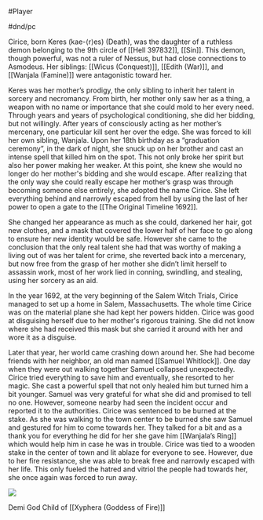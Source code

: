 #Player

#dnd/pc 

Cirice, born Keres (kae-⟨r⟩es) (Death), was the daughter of a ruthless demon belonging to the 9th circle of [[Hell 397832]], [[Sin]]. This demon, though powerful, was not a ruler of Nessus, but had close connections to Asmodeus. Her siblings: [[Wicus (Conquest)]], [[Edith (War)]], and [[Wanjala (Famine)]] were antagonistic toward her. 

Keres was her mother’s prodigy, the only sibling to inherit her talent in sorcery and necromancy. From birth, her mother only saw her as a thing, a weapon with no name or importance that she could mold to her every need. Through years and years of psychological conditioning, she did her bidding, but not willingly. After years of consciously acting as her mother’s mercenary, one particular kill sent her over the edge. She was forced to kill her own sibling, Wanjala. Upon her 18th birthday as a “graduation ceremony”, in the dark of night, she snuck up on her brother and cast an intense spell that killed him on the spot. This not only broke her spirit but also her power making her weaker. At this point, she knew she would no longer do her mother's bidding and she would escape. After realizing that the only way she could really escape her mother’s grasp was through becoming someone else entirely, she adopted the name Cirice. She left everything behind and narrowly escaped from hell by using the last of her power to open a gate to the [[The Original Timeline 1692]]. 
  
She changed her appearance as much as she could, darkened her hair, got new clothes, and a mask that covered the lower half of her face to go along to ensure her new identity would be safe. However she came to the conclusion that the only real talent she had that was worthy of making a living out of was her talent for crime, she reverted back into a mercenary, but now free from the grasp of her mother she didn’t limit herself to assassin work, most of her work lied in conning, swindling, and stealing, using her sorcery as an aid.



In the year 1692, at the very beginning of the Salem Witch Trials, Cirice managed to set up a home in Salem, Massachusetts. The whole time Cirice was on the material plane she had kept her powers hidden. Cirice was good at disguising herself due to her mother's rigorous training. She did not know where she had received this mask but she carried it around with her and wore it as a disguise. 

Later that year, her world came crashing down around her. She had become friends with her neighbor, an old man named [[Samuel Whitlock]]. One day when they were out walking together Samuel collapsed unexpectedly. Cirice tried everything to save him and eventually, she resorted to her magic. She cast a powerful spell that not only healed him but turned him a bit younger. Samuel was very grateful for what she did and promised to tell no one. However, someone nearby had seen the incident occur and reported it to the authorities. Cirice was sentenced to be burned at the stake. As she was walking to the town center to be burned she saw Samuel and gestured for him to come towards her. They talked for a bit and as a thank you for everything he did for her she gave him [[Wanjala’s Ring]] which would help him in case he was in trouble. Cirice was tied to a wooden stake in the center of town and lit ablaze for everyone to see. However, due to her fire resistance, she was able to break free and narrowly escaped with her life. This only fueled the hatred and vitriol the people had towards her, she once again was forced to run away.

  
![](https://cdn.discordapp.com/attachments/1045549086071337020/1045549597205995540/unknown.png)



Demi God Child of [[Xyphera (Goddess of Fire)]]